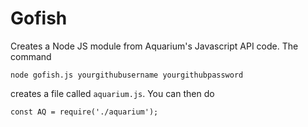 Gofish
===

Creates a Node JS module from Aquarium's Javascript API code. The command

    node gofish.js yourgithubusername yourgithubpassword

creates a file called `aquarium.js`. You can then do

    const AQ = require('./aquarium');

